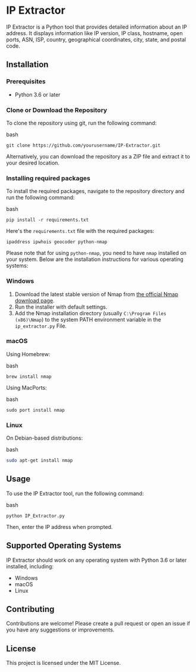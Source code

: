 # IP Extractor

IP Extractor is a Python tool that provides detailed information about an IP address. It displays information like IP version, IP class, hostname, open ports, ASN, ISP, country, geographical coordinates, city, state, and postal code.

## Installation

### Prerequisites

-   Python 3.6 or later

### Clone or Download the Repository

To clone the repository using git, run the following command:

bash

`git clone https://github.com/yourusername/IP-Extractor.git` 

Alternatively, you can download the repository as a ZIP file and extract it to your desired location.

### Installing required packages

To install the required packages, navigate to the repository directory and run the following command:

bash

`pip install -r requirements.txt` 

Here's the `requirements.txt` file with the required packages:

`ipaddress
ipwhois
geocoder
python-nmap` 

Please note that for using `python-nmap`, you need to have `nmap` installed on your system. Below are the installation instructions for various operating systems:

### Windows

1.  Download the latest stable version of Nmap from [the official Nmap download page](https://nmap.org/download.html).
2.  Run the installer with default settings.
3.  Add the Nmap installation directory (usually `C:\Program Files (x86)\Nmap`) to the system PATH environment variable in the `ip_extractor.py` File.

### macOS

Using Homebrew:

bash

`brew install nmap` 

Using MacPorts:

bash

`sudo port install nmap` 

### Linux

On Debian-based distributions:

bash

```bash
sudo apt-get install nmap
```

## Usage

To use the IP Extractor tool, run the following command:

bash

`python IP_Extractor.py` 

Then, enter the IP address when prompted.

## Supported Operating Systems

IP Extractor should work on any operating system with Python 3.6 or later installed, including:

-   Windows
-   macOS
-   Linux

## Contributing

Contributions are welcome! Please create a pull request or open an issue if you have any suggestions or improvements.

## License

This project is licensed under the MIT License. 

